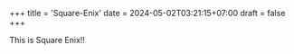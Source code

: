 +++
title = 'Square-Enix'
date = 2024-05-02T03:21:15+07:00
draft = false
+++

This is Square Enix!!
